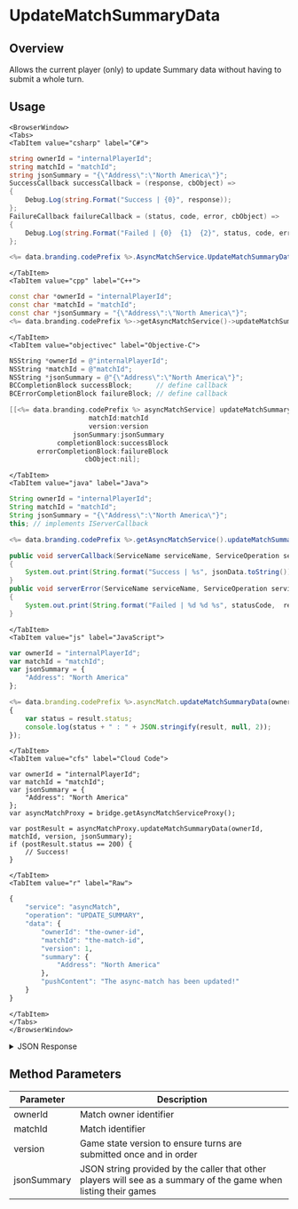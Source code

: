 # UpdateMatchSummaryData
## Overview
Allows the current player (only) to update Summary data without having to submit a whole turn.

<PartialServop service_name="asyncMatch" operation_name="UPDATE_SUMMARY" />

## Usage

```mdx-code-block
<BrowserWindow>
<Tabs>
<TabItem value="csharp" label="C#">
```

```csharp
string ownerId = "internalPlayerId";
string matchId = "matchId";
string jsonSummary = "{\"Address\":\"North America\"}";
SuccessCallback successCallback = (response, cbObject) =>
{
    Debug.Log(string.Format("Success | {0}", response));
};
FailureCallback failureCallback = (status, code, error, cbObject) =>
{
    Debug.Log(string.Format("Failed | {0}  {1}  {2}", status, code, error));
};

<%= data.branding.codePrefix %>.AsyncMatchService.UpdateMatchSummaryData(ownerId, matchId, version, jsonSummary, successCallback, failureCallback);
```

```mdx-code-block
</TabItem>
<TabItem value="cpp" label="C++">
```

```cpp
const char *ownerId = "internalPlayerId";
const char *matchId = "matchId";
const char *jsonSummary = "{\"Address\":\"North America\"}";
<%= data.branding.codePrefix %>->getAsyncMatchService()->updateMatchSummaryData(ownerId, matchId, version, jsonSummary, this);
```

```mdx-code-block
</TabItem>
<TabItem value="objectivec" label="Objective-C">
```

```objectivec
NSString *ownerId = @"internalPlayerId";
NSString *matchId = @"matchId";
NSString *jsonSummary = @"{\"Address\":\"North America\"}";
BCCompletionBlock successBlock;      // define callback
BCErrorCompletionBlock failureBlock; // define callback

[[<%= data.branding.codePrefix %> asyncMatchService] updateMatchSummaryData:ownerId
                    matchId:matchId
                    version:version
                jsonSummary:jsonSummary
            completionBlock:successBlock
       errorCompletionBlock:failureBlock
                   cbObject:nil];
```

```mdx-code-block
</TabItem>
<TabItem value="java" label="Java">
```

```java
String ownerId = "internalPlayerId";
String matchId = "matchId";
String jsonSummary = "{\"Address\":\"North America\"}";
this; // implements IServerCallback

<%= data.branding.codePrefix %>.getAsyncMatchService().updateMatchSummaryData(ownerId, matchId, version, jsonSummary, this);

public void serverCallback(ServiceName serviceName, ServiceOperation serviceOperation, JSONObject jsonData)
{
    System.out.print(String.format("Success | %s", jsonData.toString()));
}
public void serverError(ServiceName serviceName, ServiceOperation serviceOperation, int statusCode, int reasonCode, String jsonError)
{
    System.out.print(String.format("Failed | %d %d %s", statusCode,  reasonCode, jsonError.toString()));
}
```

```mdx-code-block
</TabItem>
<TabItem value="js" label="JavaScript">
```

```javascript
var ownerId = "internalPlayerId";
var matchId = "matchId";
var jsonSummary = {
    "Address": "North America"
};

<%= data.branding.codePrefix %>.asyncMatch.updateMatchSummaryData(ownerId, matchId, version, jsonSummary, result =>
{
	var status = result.status;
	console.log(status + " : " + JSON.stringify(result, null, 2));
});
```

```mdx-code-block
</TabItem>
<TabItem value="cfs" label="Cloud Code">
```

```cfscript
var ownerId = "internalPlayerId";
var matchId = "matchId";
var jsonSummary = {
    "Address": "North America"
};
var asyncMatchProxy = bridge.getAsyncMatchServiceProxy();

var postResult = asyncMatchProxy.updateMatchSummaryData(ownerId, matchId, version, jsonSummary);
if (postResult.status == 200) {
    // Success!
}
```

```mdx-code-block
</TabItem>
<TabItem value="r" label="Raw">
```

```r
{
	"service": "asyncMatch",
	"operation": "UPDATE_SUMMARY",
	"data": {
		"ownerId": "the-owner-id",
		"matchId": "the-match-id",
		"version": 1,
		"summary": {
			"Address": "North America"
		},
		"pushContent": "The async-match has been updated!"
	}
}
```

```mdx-code-block
</TabItem>
</Tabs>
</BrowserWindow>
```

<details>
<summary>JSON Response</summary>

```json
{
    "status": 200,
    "data": {
        "gameId": "145677",
        "ownerId": "2bd723c6-c2ec-4946-a1a8-02b7a38540ad",
        "matchId": "1aac24b2-7976-4fd7-b7c6-44d7ae6d26a4",
        "version": 2,
        "players": [
            {
                "playerId": "2bd723c6-c2ec-4946-a1a8-02b7a38540ad",
                "playerName": "UserA",
                "pictureUrl": null,
                "summaryFriendData": null
            },
            {
                "playerId": "11c2dd4d-9ed1-416d-bd04-5228c1efafac",
                "playerName": "UserB",
                "pictureUrl": null,
                "summaryFriendData": null
            }
        ],
        "status": {
            "status": "PENDING",
            "currentPlayer": "11c2dd4d-9ed1-416d-bd04-5228c1efafac"
        },
        "summary": {
            "resources": 2564
        },
        "createdAt": 1442507219609,
        "updatedAt": 1442507550372
    }
}
```
</details>

## Method Parameters
Parameter | Description
--------- | -----------
ownerId | Match owner identifier
matchId | Match identifier
version | Game state version to ensure turns are submitted once and in order
jsonSummary | JSON string provided by the caller that other players will see as a summary of the game when listing their games


